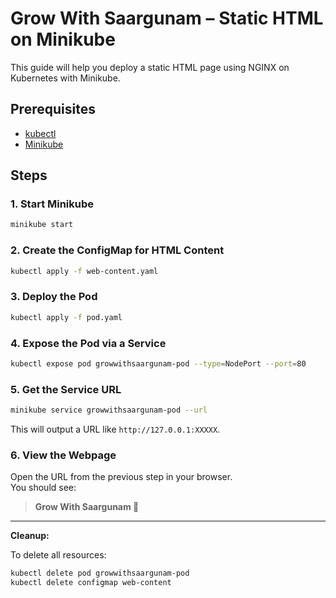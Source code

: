 # Grow With Saargunam – Static HTML on Minikube

This guide will help you deploy a static HTML page using NGINX on Kubernetes with Minikube.

## Prerequisites

- [kubectl](https://kubernetes.io/docs/tasks/tools/)
- [Minikube](https://minikube.sigs.k8s.io/docs/)

## Steps

### 1. Start Minikube

```sh
minikube start
```

### 2. Create the ConfigMap for HTML Content

```sh
kubectl apply -f web-content.yaml
```

### 3. Deploy the Pod

```sh
kubectl apply -f pod.yaml
```

### 4. Expose the Pod via a Service

```sh
kubectl expose pod growwithsaargunam-pod --type=NodePort --port=80
```

### 5. Get the Service URL

```sh
minikube service growwithsaargunam-pod --url
```

This will output a URL like `http://127.0.0.1:XXXXX`.

### 6. View the Webpage

Open the URL from the previous step in your browser.  
You should see:

> **Grow With Saargunam 🚀**

---

**Cleanup:**

To delete all resources:

```sh
kubectl delete pod growwithsaargunam-pod
kubectl delete configmap web-content
```
